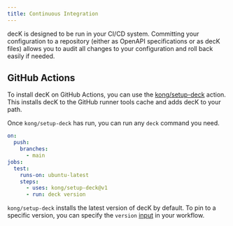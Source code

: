 ```yaml
---
title: Continuous Integration
---
```


decK is designed to be run in your CI/CD system. Committing your configuration to a repository (either as OpenAPI specifications or as decK files) allows you to audit all changes to your configuration and roll back easily if needed.

## GitHub Actions

To install decK on GitHub Actions, you can use the [kong/setup-deck](https://github.com/Kong/setup-deck) action. This installs decK to the GitHub runner tools cache and adds decK to your path.

Once `kong/setup-deck` has run, you can run any `deck` command you need.

```yaml
on:
  push:
    branches:
      - main
jobs:
  test:
    runs-on: ubuntu-latest
    steps:
      - uses: kong/setup-deck@v1
      - run: deck version
```

`kong/setup-deck` installs the latest version of decK by default. To pin to a specific version, you can specify the `version` [input](https://github.com/Kong/setup-deck?tab=readme-ov-file#sample-workflow) in your workflow.
